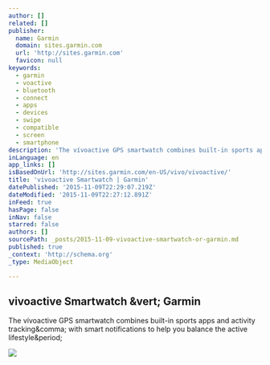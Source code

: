```yaml
---
author: []
related: []
publisher:
  name: Garmin
  domain: sites.garmin.com
  url: 'http://sites.garmin.com'
  favicon: null
keywords:
  - garmin
  - voactive
  - bluetooth
  - connect
  - apps
  - devices
  - swipe
  - compatible
  - screen
  - smartphone
description: 'The vívoactive GPS smartwatch combines built-in sports apps and activity tracking, with smart notifications to help you balance the active lifestyle.'
inLanguage: en
app_links: []
isBasedOnUrl: 'http://sites.garmin.com/en-US/vivo/vivoactive/'
title: 'vivoactive Smartwatch | Garmin'
datePublished: '2015-11-09T22:29:07.219Z'
dateModified: '2015-11-09T22:27:12.891Z'
inFeed: true
hasPage: false
inNav: false
starred: false
authors: []
sourcePath: _posts/2015-11-09-vivoactive-smartwatch-or-garmin.md
published: true
_context: 'http://schema.org'
_type: MediaObject

---
```

<article style=""><h1>vivoactive Smartwatch &amp;vert; Garmin</h1><p>The vívoactive GPS smartwatch combines built-in sports apps and activity tracking&amp;comma; with smart notifications to help you balance the active lifestyle&amp;period;</p><img src="http://sites.garmin.com/en-US/vivo/m/g/vivoactive-display-run-unit-1x.jpg" /></article>